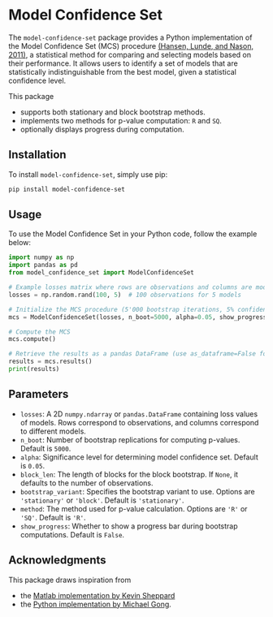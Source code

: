 # Model Confidence Set

The `model-confidence-set` package provides a Python implementation of the Model Confidence Set (MCS) procedure [(Hansen, Lunde, and Nason, 2011)](https://www.jstor.org/stable/41057463), a statistical method for comparing and selecting models based on their performance. It allows users to identify a set of models that are statistically indistinguishable from the best model, given a statistical confidence level.

This package
- supports both stationary and block bootstrap methods.
- implements two methods for p-value computation: `R` and `SQ`.
- optionally displays progress during computation.

## Installation

To install `model-confidence-set`, simply use pip:

```bash
pip install model-confidence-set
```

## Usage
To use the Model Confidence Set in your Python code, follow the example below:

```python
import numpy as np
import pandas as pd
from model_confidence_set import ModelConfidenceSet

# Example losses matrix where rows are observations and columns are models
losses = np.random.rand(100, 5)  # 100 observations for 5 models

# Initialize the MCS procedure (5'000 bootstrap iterations, 5% confidence level)
mcs = ModelConfidenceSet(losses, n_boot=5000, alpha=0.05, show_progress=True)

# Compute the MCS
mcs.compute()

# Retrieve the results as a pandas DataFrame (use as_dataframe=False for a dict)
results = mcs.results()
print(results)
```

## Parameters
- `losses`: A 2D `numpy.ndarray` or `pandas.DataFrame` containing loss values of models. Rows correspond to observations, and columns correspond to different models.
- `n_boot`: Number of bootstrap replications for computing p-values. Default is `5000`.
- `alpha`: Significance level for determining model confidence set. Default is `0.05`.
- `block_len`: The length of blocks for the block bootstrap. If `None`, it defaults to the number of observations.
- `bootstrap_variant`: Specifies the bootstrap variant to use. Options are `'stationary'` or `'block'`. Default is `'stationary'`.
- `method`: The method used for p-value calculation. Options are `'R'` or `'SQ'`. Default is `'R'`.
- `show_progress`: Whether to show a progress bar during bootstrap computations. Default is `False`.

## Acknowledgments
This package draws inspiration from 
+ the [Matlab implementation by Kevin Sheppard](https://www.kevinsheppard.com/code/matlab/mfe-toolbox/) 
+ the [Python implementation by Michael Gong](https://michael-gong.com/blogs/model-confidence-set/).
